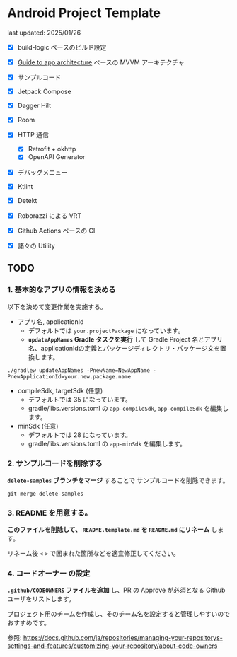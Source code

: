 # Android Project Template

last updated: 2025/01/26

- [x] build-logic ベースのビルド設定
- [x] [Guide to app architecture](https://developer.android.com/topic/architecture) ベースの MVVM アーキテクチャ
- [x] サンプルコード

- [x] Jetpack Compose
- [x] Dagger Hilt
- [x] Room
- [x] HTTP 通信
    - [x] Retrofit + okhttp
    - [x] OpenAPI Generator
- [x] デバッグメニュー

- [x] Ktlint
- [x] Detekt
- [x] Roborazzi による VRT
- [x] Github Actions ベースの CI
- [x] 諸々の Utility

## TODO

### 1. 基本的なアプリの情報を決める

以下を決めて変更作業を実施する。

- アプリ名, applicationId
    - デフォルトでは `your.projectPackage` になっています。
    - **`updateAppNames` Gradle タスクを実行** して Gradle Project 名とアプリ名、applicationIdの定義とパッケージディレクトリ・パッケージ文を置換します。

```shell
./gradlew updateAppNames -PnewName=NewAppName -PnewApplicationId=your.new.package.name
```

- compileSdk, targetSdk (任意)
    - デフォルトでは 35 になっています。
    - gradle/libs.versions.toml の `app-compileSdk`, `app-compileSdk` を編集します。
- minSdk (任意)
    - デフォルトでは 28 になっています。
    - gradle/libs.versions.toml の `app-minSdk` を編集します。

### 2. サンプルコードを削除する

**`delete-samples` ブランチをマージ** することで サンプルコードを削除できます。

```shell
git merge delete-samples
```

### 3. README を用意する。

**このファイルを削除して、 `README.template.md` を `README.md` にリネーム** します。

リネーム後 `<` `>` で囲まれた箇所などを適宜修正してください。

### 4. コードオーナー の設定

**`.github/CODEOWNERS` ファイルを追加** し、PR の Approve が必須となる Github ユーザをリストします。

プロジェクト用のチームを作成し、そのチーム名を設定すると管理しやすいのでおすすめです。

参照: https://docs.github.com/ja/repositories/managing-your-repositorys-settings-and-features/customizing-your-repository/about-code-owners
